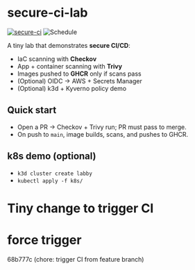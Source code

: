 # secure-ci-lab

[![secure-ci](https://github.com/${OWNER}/${REPO}/actions/workflows/secure-ci.yml/badge.svg)](../../actions/workflows/secure-ci.yml)
![Schedule](https://img.shields.io/badge/schedule-hourly-blue)


A tiny lab that demonstrates **secure CI/CD**:
- IaC scanning with **Checkov**
- App + container scanning with **Trivy**
- Images pushed to **GHCR** only if scans pass
- (Optional) OIDC → AWS + Secrets Manager
- (Optional) k3d + Kyverno policy demo

## Quick start
- Open a PR → Checkov + Trivy run; PR must pass to merge.
- On push to `main`, image builds, scans, and pushes to GHCR.

## k8s demo (optional)
- `k3d cluster create labby`
- `kubectl apply -f k8s/`
# Tiny change to trigger CI


# force trigger

68b777c (chore: trigger CI from feature branch)
